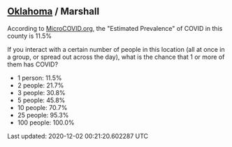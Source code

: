
## [Oklahoma](/united-states/oklahoma) / Marshall

According to [MicroCOVID.org](http://microcovid.org),
the "Estimated Prevalence" of COVID in this county is 11.5%

If you interact with a certain number of people in this location
(all at once in a group, or spread out across the day), what is the chance that
1 or more of them has COVID?

- 1 person: 11.5%
- 2 people: 21.7%
- 3 people: 30.8%
- 5 people: 45.8%
- 10 people: 70.7%
- 25 people: 95.3%
- 100 people: 100.0%

Last updated: 2020-12-02 00:21:20.602287 UTC
